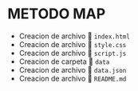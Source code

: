 # METODO MAP

- Creacion de archivo 📄 `index.html`
- Creacion de archivo 📄 `style.css`
- Creacion de archivo 📄 `script.js`
- Creacion de carpeta 📂 `data`
- Creacion de archivo 📄 `data.json`
- Creacion de archivo 📄 `README.md`
